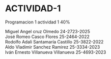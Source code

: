 # ACTIVIDAD-1
Programacion 1 actividad 1 40%

Miguel Angel cruz Olmedo 24-2723-2025 <br>
José Romeo Casco Flores 25-2464-2022 <br>
Rodolfo Adali Santamaría Castillo 25-3822-2022 <br>
Aldo Vladimir Sanchez Ramirez 25-3334-2023  <br>
Iván Ernesto Villanueva Villanueva 25-4693-2023
